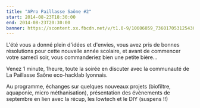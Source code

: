 ```yaml
---
title: "APro Paillasse Saône #2"
start: 2014-08-23T18:30:00
end: 2014-08-23T20:30:00
banner: https://scontent.xx.fbcdn.net/v/t1.0-9/10606059_736017053125430_5390540986830463889_n.jpg?oh=98b122f43e0f0056eef0b81cb746795e&oe=5B16A64A
---
```

 L'été vous a donné plein d'idées et d'envies, vous avez pris de bonnes résolutions pour cette nouvelle année scolaire, et avant de commencer votre samedi soir, vous commanderiez bien une petite bière...

Venez 1 minute, 1heure, toute la soirée en discuter avec la communauté de La Paillasse Saône eco-hacklab lyonnais.

Au programme, échanges sur quelques nouveaux projets (biofiltre, aquaponie, micro méthanisation), présentation des évènements de septembre en lien avec la récup, les lowtech et le DIY (suspens !!)
